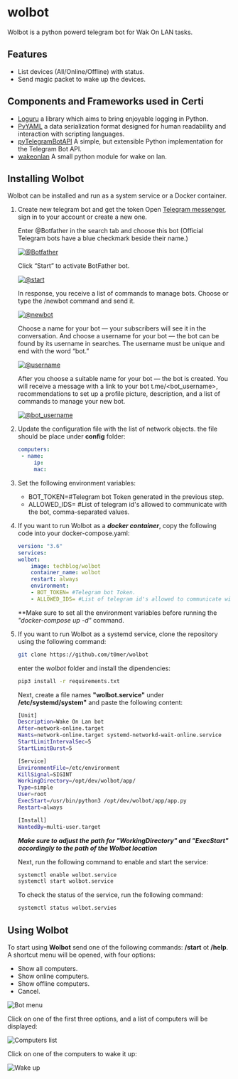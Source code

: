 # wolbot
Wolbot is a python powerd telegram bot for Wak On LAN tasks.


## Features
- List devices (All/Online/Offline) with status.
- Send magic packet to wake up the devices.


## Components and Frameworks used in Certi
* [Loguru](https://pypi.org/project/loguru/) a library which aims to bring enjoyable logging in Python.
* [PyYAML](https://pypi.org/project/PyYAML/) a data serialization format designed for human readability and interaction with scripting languages.
* [pyTelegramBotAPI](https://pypi.org/project/pyTelegramBotAPI/) A simple, but extensible Python implementation for the Telegram Bot API.
* [wakeonlan](https://pypi.org/project/wakeonlan/) A small python module for wake on lan.


## Installing Wolbot
Wolbot can be installed and run as a system service or a Docker container.

1. Create new telegram bot and get the token
    Open [Telegram messenger](https://web.telegram.org/), sign in to your account or create a new one.

    Enter @Botfather in the search tab and choose this bot (Official Telegram bots have a blue checkmark beside their name.)

    [![@Botfather](https://github.com/t0mer/voicy/blob/main/screenshots/scr1-min.png?raw=true "@Botfather")](https://github.com/t0mer/voicy/blob/main/screenshots/scr1-min.png?raw=true "@Botfather")

    Click “Start” to activate BotFather bot.

    [![@start](https://github.com/t0mer/voicy/blob/main/screenshots/scr2-min.png?raw=true "@start")](https://github.com/t0mer/voicy/blob/main/screenshots/scr1-min.png?raw=true "@start")

    In response, you receive a list of commands to manage bots.
    Choose or type the /newbot command and send it.

    [![@newbot](https://github.com/t0mer/voicy/blob/main/screenshots/scr3-min.png?raw=true "@newbot")](https://github.com/t0mer/voicy/blob/main/screenshots/scr3-min.png?raw=true "@newbot")

    Choose a name for your bot — your subscribers will see it in the conversation. And choose a username for your bot — the bot can be found by its username in searches. The username must be unique and end with the word “bot.”

    [![@username](https://github.com/t0mer/voicy/blob/main/screenshots/scr4-min.png?raw=true "@username")](https://github.com/t0mer/voicy/blob/main/screenshots/scr4-min.png?raw=true "@username")

    After you choose a suitable name for your bot — the bot is created. You will receive a message with a link to your bot t.me/<bot_username>, recommendations to set up a profile picture, description, and a list of commands to manage your new bot.

    [![@bot_username](https://github.com/t0mer/voicy/blob/main/screenshots/scr5-min.png?raw=true "@bot_username")](https://github.com/t0mer/voicy/blob/main/screenshots/scr5-min.png?raw=true "@bot_username")

2. Update the configuration file with the list of network objects. the file should be place under **config** folder:
   ```yaml
   computers:
    - name: 
        ip: 
        mac:
   ```

3. Set the following environment variables:
    - BOT_TOKEN=#Telegram bot Token generated in the previous step.
    - ALLOWED_IDS= #List of telegram id's allowed to communicate with the bot, comma-separated values.


4. If you want to run Wolbot as a ***docker container***, copy the following code into your docker-compose.yaml:
    ```yaml
    version: "3.6"
    services:
    wolbot:
        image: techblog/wolbot
        container_name: wolbot
        restart: always
        environment:
        - BOT_TOKEN= #Telegram bot Token.
        - ALLOWED_IDS= #List of telegram id's allowed to communicate with the bot, comma-separated values.
    ```
    **Make sure to set all the environment variables before running the *"docker-compose up -d"* command.


5. If you want to run Wolbot as a systemd service, clone the repository using the following command:
    ```bash
    git clone https://github.com/t0mer/wolbot
    ```
    enter the *wolbot* folder and install the dipendencies:
    ```bash
    pip3 install -r requirements.txt
    ```

    Next, create a file names **"wolbot.service"** under **/etc/systemd/system"** and paste the following content:

    ```bash
    [Unit]
    Description=Wake On Lan bot 
    After=network-online.target
    Wants=network-online.target systemd-networkd-wait-online.service
    StartLimitIntervalSec=5
    StartLimitBurst=5

    [Service]
    EnvironmentFile=/etc/environment
    KillSignal=SIGINT
    WorkingDirectory=/opt/dev/wolbot/app/
    Type=simple
    User=root
    ExecStart=/usr/bin/python3 /opt/dev/wolbot/app/app.py
    Restart=always

    [Install]
    WantedBy=multi-user.target
    ```
    ***Make sure to adjust the path for "WorkingDirectory" and "ExecStart" accordingly to the path of the Wolbot location***

    Next, run the following command to enable and start the service:
    ```bash
    systemctl enable wolbot.service
    systemctl start wolbot.service
    ```
    To check the status of the service, run the following command:
    ```bash
    systemctl status wolbot.servies
    ```

## Using Wolbot
To start using **Wolbot** send one of the following commands: **/start** ot **/help**.
A shortcut menu will be opened, with four options:

* Show all computers.
* Show online computers.
* Show offline computers.
* Cancel.

![Bot menu](screenshots/start.png)

Click on one of the first three options, and a list of computers will be displayed:

![Computers list](screenshots/computers.png)

Click on one of the computers to wake it up:

![Wake up](screenshots/wake.png)
